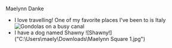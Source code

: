 Maelynn Danke
- I love travelling! One of my favorite places I've been to is Italy
![Gondolas on a busy canal]("C:\Users\maely\Downloads\20170728_183925.jpg")
- I have a dog named Shawny 
![Shawny!]("C:\Users\maely\Downloads\Maelynn Square 1.jpg")